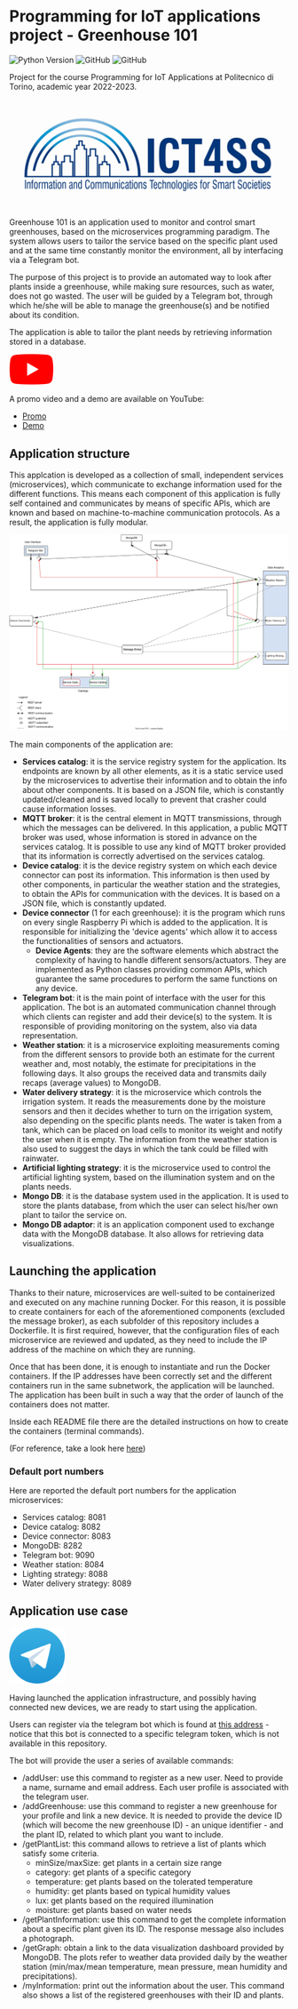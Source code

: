 # Programming for IoT applications project - Greenhouse 101

![Python Version](https://img.shields.io/badge/python-3.8%20|%203.10-informational?style=flat&logo=python&logoColor=white)
![GitHub](https://img.shields.io/github/contributors/2BDM/programming_for_iot_applications_project?style=flat&logo=github)
![GitHub](https://img.shields.io/github/license/2BDM/programming_for_iot_applications_project?style=flat)

Project for the course Programming for IoT Applications at Politecnico di Torino, academic year 2022-2023.

![ICT4SS_logo](/img/ict4ss_logo.jpg "Ict for Smart Societies")

Greenhouse 101 is an application used to monitor and control smart greenhouses, based on the microservices programming paradigm. The system allows users to tailor the service based on the specific plant used and at the same time constantly monitor the environment, all by interfacing via a Telegram bot.

The purpose of this project is to provide an automated way to look after plants inside a greenhouse, while making sure resources, such as water, does not go wasted. The user will be guided by a Telegram bot, through which he/she will be able to manage the greenhouse(s) and be notified about its condition.

The application is able to tailor the plant needs by retrieving information stored in a database.

<img src="img/youtube.svg" width="80">

A promo video and a demo are available on YouTube:

* [Promo](https://youtu.be/0MKoJqTkVQ4)
* [Demo](https://youtu.be/5EUWtzwSwGE)

## Application structure

This applcation is developed as a collection of small, independent services (microservices), which communicate to exchange information used for the different functions.
This means each component of this application is fully self contained and communicates by means of specific APIs, which are known and based on machine-to-machine communication protocols. As a result, the application is fully modular.

<img src="img/app_architecture.svg">

The main components of the application are:

* **Services catalog**: it is the service registry system for the application. Its endpoints are known by all other elements, as it is a static service used by the microservices to advertise their information and to obtain the info about other components. It is based on a JSON file, which is constantly updated/cleaned and is saved locally to prevent that crasher could cause information losses.
* **MQTT broker**: it is the central element in MQTT transmissions, through which the messages can be delivered. In this application, a public MQTT broker was used, whose information is stored in advance on the services catalog. It is possible to use any kind of MQTT broker provided that its information is correctly advertised on the services catalog.
* **Device catalog**: it is the device registry system on which each device connector can post its information. This information is then used by other components, in particular the weather station and the strategies, to obtain the APIs for communication with the devices. It is based on a JSON file, which is constantly updated.
* **Device connector** (1 for each greenhouse): it is the program which runs on every single Raspberry Pi which is added to the application. It is responsible for initializing the 'device agents' which allow it to access the functionalities of sensors and actuators.
  * **Device Agents**: they are the software elements which abstract the complexity of having to handle different sensors/actuators. They are implemented as Python classes providing common APIs, which guarantee the same procedures to perform the same functions on any device.
* **Telegram bot**: it is the main point of interface with the user for this application. The bot is an automated communication channel through which clients can register and add their device(s) to the system. It is responsible of providing monitoring on the system, also via data representation.
* **Weather station**: it is a microservice exploiting measurements coming from the different sensors to provide both an estimate for the current weather and, most notably, the estimate for precipitations in the following days. It also groups the received data and transmits daily recaps (average values) to MongoDB.
* **Water delivery strategy**: it is the microservice which controls the irrigation system. It reads the measurements done by the moisture sensors and then it decides whether to turn on the irrigation system, also depending on the specific plants needs. The water is taken from a tank, which can be placed on load cells to monitor its weight and notify the user when it is empty. The information from the weather station is also used to suggest the days in which the tank could be filled with rainwater.
* **Artificial lighting strategy**: it is the microservice used to control the artificial lighting system, based on the illumination system and on the plants needs.
* **Mongo DB**: it is the database system used in the application. It is used to store the plants database, from which the user can select his/her own plant to tailor the service on.
* **Mongo DB adaptor**: it is an application component used to exchange data with the MongoDB database. It also allows for retrieving data visualizations.

## Launching the application

Thanks to their nature, microservices are well-suited to be containerized and executed on any machine running Docker. For this reason, it is possible to create containers for each of the aforementioned components (excluded the message broker), as each subfolder of this repository includes a Dockerfile.
It is first required, however, that the configuration files of each microservice are reviewed and updated, as they need to include the IP address of the machine on which they are running.

Once that has been done, it is enough to instantiate and run the Docker containers. If the IP addresses have been correctly set and the different containers run in the same subnetwork, the application will be launched. The application has been built in such a way that the order of launch of the containers does not matter.

Inside each README file there are the detailed instructions on how to create the containers (terminal commands).

(For reference, take a look here [here](https://docs.docker.com/get-started/))

### Default port numbers

Here are reported the default port numbers for the application microservices:

* Services catalog: 8081
* Device catalog: 8082
* Device connector: 8083
* MongoDB: 8282
* Telegram bot: 9090
* Weather station: 8084
* Lighting strategy: 8088
* Water delivery strategy: 8089

## Application use case

<img src="img/telegram_logo.svg" width="100">

Having launched the application infrastructure, and possibly having connected new devices, we are ready to start using the application.

Users can register via the telegram bot which is found at [this address](http://t.me/IoT_project_group17_bot) - notice that this  bot is connected to a specific telegram token, which is not available in this repository.

The bot will provide the user a series of available commands:

* /addUser: use this command to register as a new user. Need to provide a name, surname and email address. Each user profile is associated with the telegram user.
* /addGreenhouse: use this command to register a new greenhouse for your profile and link a new device. It is needed to provide the device ID (which will become the new greenhouse ID) - an unique identifier - and the plant ID, related to which plant you want to include.
* /getPlantList: this command allows to retrieve a list of plants which satisfy some criteria.
  * minSize/maxSize: get plants in a certain size range
  * category: get plants of a specific category
  * temperature: get plants based on the tolerated temperature
  * humidity: get plants based on typical humidity values
  * lux: get plants based on the required illumination
  * moisture: get plants based on water needs
* /getPlantInformation: use this command to get the complete information about a specific plant given its ID. The response message also includes a photograph.
* /getGraph: obtain a link to the data visualization dashboard provided by MongoDB. The plots refer to weather data provided daily by the weather station (min/max/mean temperature, mean pressure, mean humidity and precipitations).
* /myInformation: print out the information about the user. This command also shows a list of the registered greenhouses with their ID and plants.
